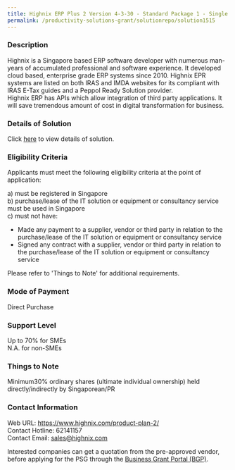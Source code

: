 ```yaml
---
title: Highnix ERP Plus 2 Version 4-3-30 - Standard Package 1 - Single User System
permalink: /productivity-solutions-grant/solutionrepo/solution1515
---
```


### Description

Highnix is a Singapore based ERP software developer with numerous man-years of accumulated professional and software experience.  It developed cloud based, enterprise grade ERP systems since 2010.  Highnix EPR systems are listed on both IRAS and IMDA websites for its compliant with IRAS E-Tax guides and a Peppol Ready Solution provider.   
Highnix ERP has APIs which allow integration of third party applications. It will save tremendous amount of cost in digital transformation for business.

### Details of Solution

Click <a href='https://www.gobusiness.gov.sg/images/psg/Desensitised_Highnix_Annex_3_CR_wef_9_Sept_2021_Part_1.pdf' target='_blank' rel='noopener'>here</a> to view details of solution.

### Eligibility Criteria

Applicants must meet the following eligibility criteria at the point of application:

a) must be registered in Singapore <br>
b) purchase/lease of the IT solution or equipment or consultancy service must be used in Singapore <br>
c) must not have:
- Made any payment to a supplier, vendor or third party in relation to the purchase/lease of the IT solution or equipment or consultancy service
- Signed any contract with a supplier, vendor or third party in relation to the purchase/lease of the IT solution or equipment or consultancy service

Please refer to 'Things to Note' for additional requirements.

### Mode of Payment
Direct Purchase

### Support Level
Up to 70% for SMEs <br>
N.A. for non-SMEs

### Things to Note
 Minimum30% ordinary shares (ultimate individual ownership) held directly/indirectly by Singaporean/PR

### Contact Information
Web URL: https://www.highnix.com/product-plan-2/ <br>Contact Hotline: 62141157 <br>Contact Email: sales@highnix.com <br>

Interested companies can get a quotation from the pre-approved vendor, before applying for the PSG through the <a target='_blank' rel='noopener' href='https://www.businessgrants.gov.sg/'>Business Grant Portal (BGP)</a>.
